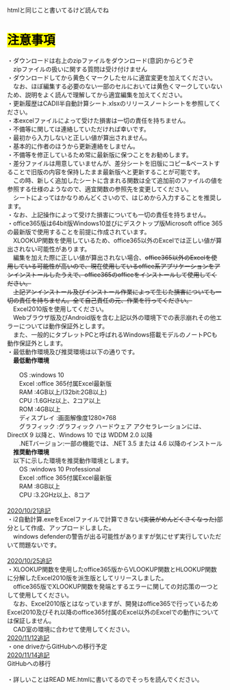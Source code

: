 htmlと同じこと書いてるけど読んでね<br>
<h1><article><strong><mark>注意事項</mark></strong></article></h1>
・ダウンロードは右上のzipファイルをダウンロード(意訳)からどうぞ<br>
　zipファイルの扱いに関する質問は受け付けません<br>
・ダウンロードしてから黄色くマークしたセルに適宜変更を加えてください。<br>
　なお、ほぼ編集する必要のない一部のセルにおいては黄色くマークしていないため、説明をよく読んで理解してから適宜編集を加えてください。<br>
・更新履歴はCADⅡ半自動計算シート.xlsxのリリースノートシートを参照してください。<br>
・本excelファイルによって受けた損害は一切の責任を持ちません。<br>
・不備等に関しては連絡していただければ幸いです。<br>
・最初から入力しないと正しい値が算出されません。<br>
・基本的に作者のほうから更新連絡をしません。<br>
・不備等を修正しているため常に最新版に保つことをお勧めします。<br>
・差分ファイルは用意していませんが、差分シートを旧版にコピー&ペーストすることで旧版の内容を保持したまま最新版へと更新することが可能です。<br>
　この時、新しく追加したシートに含まれる関数は全て追加前のファイルの値を参照する仕様のようなので、適宜関数の参照先を変更してください。<br>
　シートによってはかなりめんどくさいので、はじめから入力することを推奨します。<br>
・なお、上記操作によって受けた損害についても一切の責任を持ちません。<br>
・office365版は64bit版Windows10並びにデスクトップ版Microsoft office 365の最新版で使用することを前提に作成されています。<br>
　XLOOKUP関数を使用しているため、office365以外のExcelでは正しい値が算出されない可能性があります。<br>
　編集を加えた際に正しい値が算出されない場合、<s>office365以外のExcelを使用している可能性が高いので、現在使用しているoffice系アプリケーションをアンインストールしたうえで、office365のofficeをインストールして使用してください。</s><br>
　<s>上記アンインストール及びインストール作業によって生じた損害についても一切の責任を持ちません。全て自己責任の元、作業を行ってください。</s><br>
　Excel2010版を使用してください。<br>
　Webブラウザ版及びAndroid版を含む上記以外の環境下での表示崩れその他エラーについては動作保証外とします。<br>
　また、一般的にタブレットPCと呼ばれるWindows搭載モデルのノートPCも動作保証外とします。<br>
・最低動作環境及び推奨環境は以下の通りです。<br>
　<strong>最低動作環境</strong><br>

　　OS         :windows 10<br>
　　Excel      :office 365付属Excel最新版<br>
　　RAM        :4GB以上/(32bit:2GB以上)<br>
　　CPU        :1.6GHz以上、2コア以上<br>
　　ROM        :4GB以上<br>
　　ディスプレイ   :画面解像度1280×768<br>
　　グラフィック    :グラフィック ハードウェア アクセラレーションには、DirectX 9 以降と、Windows 10 では WDDM 2.0 以降<br>
　　.NETバージョン:一部の機能では、.NET 3.5 または 4.6 以降のインストール<br>
<strong>　推奨動作環境</strong><br>
　以下に示した環境を推奨動作環境とします。<br>
　　OS         :windows 10 Professional<br>
　　Excel      :office 365付属Excel最新版<br>
　　RAM        :8GB以上<br>
　　CPU        :3.2GHz以上、8コア<br>
<br>
<ins>
2020/10/21追記<br></ins>
・i2自動計算.exeをExcelファイルで計算できない<s>(実装がめんどくさくなった)</s>部分として作成、アップロードしました。<br>
　windows defenderの警告が出る可能性がありますが気にせず実行していただいて問題ないです。<br>
<br>
<ins>2020/10/25追記</ins><br>
・XLOOKUP関数を使用したoffice365版からVLOOKUP関数とHLOOKUP関数に分解したExcel2010版を派生版としてリリースしました。<br>
　office365版でXLOOKUP関数を発端とするエラーに関しての対応策の一つとして使用してください。<br>
　なお、Excel2010版とはなっていますが、開発はoffice365で行っているためExcel2010及びそれ以降のoffice365付属のExcel以外のExcelでの動作については保証しません。<br>
　CAD室の環境に合わせて使用してください。<br>
<ins>2020/11/12追記</ins><br>
・one driveからGitHubへの移行予定<br>
<ins>2020/11/14追記</ins><br>
GitHubへの移行<br>
<br>
・詳しいことはREAD ME.htmlに書いてるのでそっちを読んでください。
